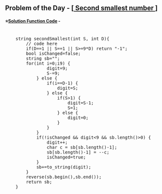## Problem of the Day - [<a href="https://practice.geeksforgeeks.org/problems/5c2734730cb1e98e3877a0b91f7d680d0efc8acf/1"> Second smallest number </a>]


#### ⭐<ins>Solution Function Code</ins> -
<pre>

    string secondSmallest(int S, int D){
        // code here 
        if(D==1 || S==1 || S>=9*D) return "-1";
        bool isChanged=false;
        string sb="";
        for(int i=0;i<D;i++) {
            int digit;
            if(S>9) {
                digit=9;
                S-=9;
            } else {
                if(i==D-1) {
                    digit=S;
                } else {
                    if(S>1) {
                        digit=S-1;
                        S=1;
                    } else {
                        digit=0;
                    }
                }
            }
            if(!isChanged && digit<9 && sb.length()>0) {
                digit++;
                char c = sb[sb.length()-1];
                sb[sb.length()-1] = --c;
                isChanged=true;
            }
            sb+=to_string(digit);
        }
        reverse(sb.begin(),sb.end());
        return sb;
    }
</pre>
